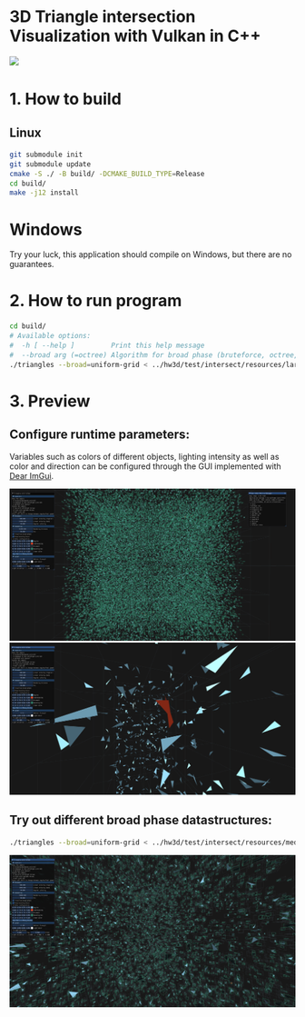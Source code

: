 # 3D Triangle intersection Visualization with Vulkan in C++ 
![](images/triangles.gif)
# 1. How to build
## Linux
```sh
git submodule init
git submodule update
cmake -S ./ -B build/ -DCMAKE_BUILD_TYPE=Release
cd build/
make -j12 install
```

# Windows
Try your luck, this application should compile on Windows, but there are no guarantees.

# 2. How to run program
```sh
cd build/
# Available options:
#  -h [ --help ]         Print this help message
#  --broad arg (=octree) Algorithm for broad phase (bruteforce, octree, uniform-grid)
./triangles --broad=uniform-grid < ../hw3d/test/intersect/resources/large0.dat
```

# 3. Preview
<!-- Some beautiful screenshotes there -->

## Configure runtime parameters:

Variables such as colors of different objects, lighting intensity as well as color and direction can be configured through the GUI implemented with [Dear ImGui](https://github.com/ocornut/imgui).

![](images/large0_far.png)
![](images/small0_close.png)

## Try out different broad phase datastructures:
```sh
./triangles --broad=uniform-grid < ../hw3d/test/intersect/resources/medium0.dat
```

![](images/medium0.png)